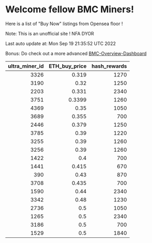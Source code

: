 # Welcome fellow BMC Miners!
Here is a list of "Buy Now" listings from Opensea floor !

Note: This is an unofficial site ! NFA DYOR

Last auto update at: Mon Sep 19 21:35:52 UTC 2022

Bonus: Do check out a more advanced [BMC-Overview-Dashboard](https://dune.com/defifunk/BMC-Overview-Dashboard)


|   ultra_miner_id |   ETH_buy_price |   hash_rewards |
|-----------------:|----------------:|---------------:|
|             3326 |          0.319  |           1270 |
|             3190 |          0.32   |           1250 |
|             2203 |          0.331  |           2340 |
|             3751 |          0.3399 |           1260 |
|             4369 |          0.35   |           1050 |
|             3689 |          0.355  |            700 |
|             2446 |          0.379  |           1250 |
|             3785 |          0.39   |           1220 |
|             3255 |          0.39   |           1260 |
|             3256 |          0.39   |           1260 |
|             1422 |          0.4    |            700 |
|             1441 |          0.415  |            670 |
|              390 |          0.43   |            870 |
|             3708 |          0.435  |            700 |
|             1590 |          0.44   |           2340 |
|             3342 |          0.48   |           1230 |
|             2736 |          0.5    |           1050 |
|             1265 |          0.5    |           2340 |
|             3186 |          0.5    |            700 |
|             1529 |          0.5    |           1840 |